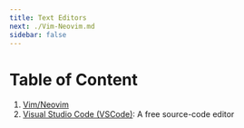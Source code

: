 ```yaml
---
title: Text Editors
next: ./Vim-Neovim.md
sidebar: false
---
```


# Table of Content

1. [Vim/Neovim](./Vim-Neovim.md)
2. [Visual Studio Code (VSCode)](./VSCode.md): A free source-code editor
